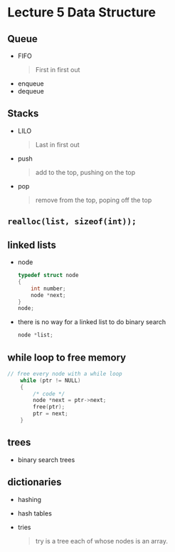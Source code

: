 # Lecture 5 Data Structure

## Queue

-   FIFO
    > First in first out
-   enqueue
-   dequeue

## Stacks

-   LILO
    > Last in first out
-   push
    > add to the top, pushing on the top
-   pop
    > remove from the top, poping off the top

## `realloc(list, sizeof(int));`

## linked lists

-   node
    ```c
    typedef struct node
    {
        int number;
        node *next;
    }
    node;
    ```
- there is no way for a linked list to do binary search
    ```c
    node *list;
    
## while loop to free memory
```c
// free every node with a while loop
    while (ptr != NULL)
    {
        /* code */
        node *next = ptr->next;
        free(ptr);
        ptr = next;
    }
```

## trees
- binary search trees
## dictionaries
- hashing

- hash tables
- tries
    > try is a tree each of whose nodes is an array.